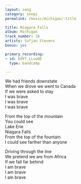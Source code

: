 ```yaml
---
layout: song
category: songs
permalink: /music/michigan/:title

title: Niagara Falls
album: Michigan
track_number: 18
artists: Sufjan Stevens
bonus: yes

primary_recording: 
- id: 6dV7_LLswQE
  type: bandcamp

---
```


We had friends downstate <br>
When we drove we went to Canada <br>
If we were asked to stay <br>
I was brave <br>
I was brave <br>
I was brave

From the top of the mountain <br>
You could see <br>
Lake Erie <br>
Niagara Falls <br>
From the top of the fountain <br>
I could see farther than anyone

Driving through the line <br>
We pretend we are from Africa <br>
If we fall far behind <br>
I am brave <br>
I am brave <br>
I am brave